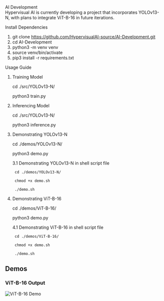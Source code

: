 
AI Development                                                                                        
Hypervisual AI is currently developing a project that incorporates YOLOv13-N, with plans to integrate ViT-B-16 in future iterations.
                                                                                                    
Install Dependencies                                                              
1. git clone https://github.com/HypervisualAI-source/AI-Development.git                      
2. cd AI-Development
3. python3 -m venv venv
4. source venv/bin/activate
5. pip3 install -r requirements.txt

Usage Guide
1. Training Model

    cd ./src/YOLOv13-N/
   
	python3 train.py      
	
3. Inferencing Model
   
    cd ./src/YOLOv13-N/
                      
	python3 inference.py

5. Demonstrating YOLOv13-N
   
    cd ./demos/YOLOv13-N/
   
	python3 demo.py 

    3.1 Demonstrating YOLOv13-N in shell script file
   
        cd ./demos/YOLOv13-N/

        chmod +x demo.sh
   
	    ./demo.sh

7. Demonstrating ViT-B-16
   
    cd ./demos/ViT-B-16/
   
	python3 demo.py                  
                                       
    4.1 Demonstrating ViT-B-16 in shell script file
   
        cd ./demos/ViT-B-16/
   
        chmod +x demo.sh
   
	    ./demo.sh

## Demos

### ViT-B-16 Output
![ViT-B-16 Demo](demos/ViT-B-16/source/vit_output.gif)








